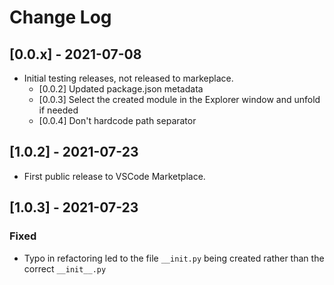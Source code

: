 # Change Log

## [0.0.x] - 2021-07-08

- Initial testing releases, not released to markeplace.
  - [0.0.2] Updated package.json metadata
  - [0.0.3] Select the created module in the Explorer window and unfold if
    needed
  - [0.0.4] Don't hardcode path separator

## [1.0.2] - 2021-07-23

- First public release to VSCode Marketplace.

## [1.0.3] - 2021-07-23

### Fixed

- Typo in refactoring led to the file `__init.py` being created rather
  than the correct `__init__.py`
